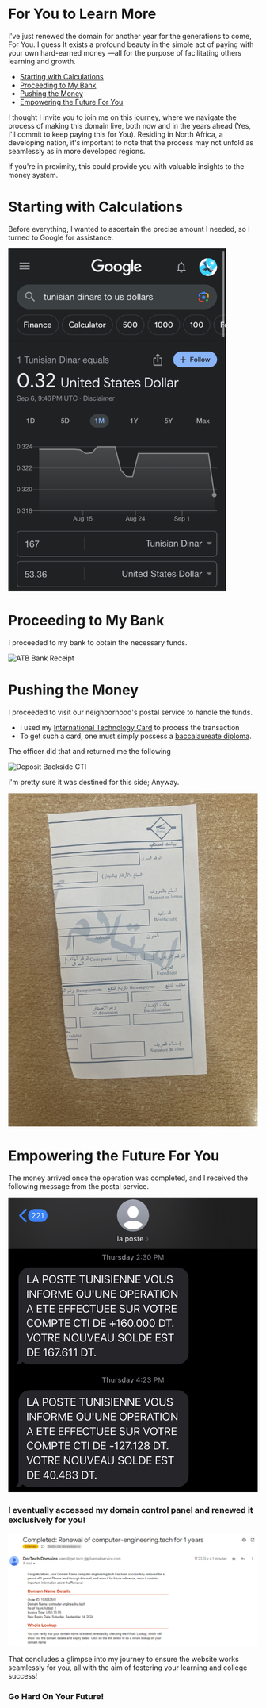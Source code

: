 <br>
<br>

# For You to Learn More

I've just renewed the domain for another year for the generations to come, For You. I guess It exists a profound beauty in the simple act of paying with your own hard-earned money —all for the purpose of facilitating others learning and growth.

- [Starting with Calculations](#starting-with-calculations)
- [Proceeding to My Bank](#proceeding-to-my-bank)
- [Pushing the Money ](#pushing-the-money)
- [Empowering the Future For You](#empowering-the-future-for-you)


I thought I invite you to join me on this journey, where we navigate the process of making this domain live, both now and in the years ahead (Yes, I'll commit to keep paying this for You). Residing in North Africa, a developing nation, it's important to note that the process may not unfold as seamlessly as in more developed regions.

If you're in proximity, this could provide you with valuable insights to the money system.

# Starting with Calculations

Before  everything, I wanted to ascertain the precise amount I needed, so I turned to Google for assistance.

![Google Helps Conversion TND to US Dollars](assets/conver-smaller.png)

# Proceeding to My Bank

I proceeded to my bank to obtain the necessary funds.

![ATB Bank Receipt](assets/2-for-open-source.png)

# Pushing the Money 
I proceeded to visit our neighborhood's postal service to handle the funds.

- I used my [International Technology Card](https://www.poste.tn/actualites_details.php?code=154) to process the transaction
- To get such a card, one must simply possess a [baccalaureate diploma](https://fr.wikipedia.org/wiki/Baccalaur%C3%A9at_en_France).

The officer did that and returned me the following

![Deposit Backside CTI](assets/3-in-post-deposit-2.png)

I'm pretty sure it was destined for this side; Anyway.

![Deposit Realside CTI](assets/4-deposit-was-supposed-to-be-here.jpeg)

# Empowering the Future For You
The money arrived once the operation was completed, and I received the following message from the postal service.

![MSG Yaya Post Deposit Done](assets/money-out-for-you.jpeg)

### I eventually accessed my domain control panel and renewed it exclusively for you!

![Domain Renwal! For you!!](assets/1-domain-renewal-for-open-source.png)

That concludes a glimpse into my journey to ensure the website works seamlessly for you, all with the aim of fostering your learning and college success!

 ### Go Hard On Your Future!

